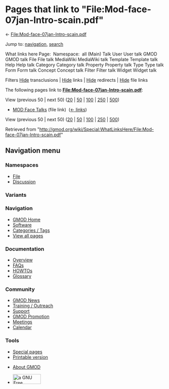 <div id="mw-page-base" class="noprint">

</div>

<div id="mw-head-base" class="noprint">

</div>

<div id="content" class="mw-body" role="main">

<span id="top"></span>

<div id="mw-js-message" style="display:none;">

</div>



# <span dir="auto">Pages that link to "File:Mod-face-07jan-Intro-scain.pdf"</span>

<div id="bodyContent">

<div id="contentSub">

←
[File:Mod-face-07jan-Intro-scain.pdf](/wiki/File:Mod-face-07jan-Intro-scain.pdf "File:Mod-face-07jan-Intro-scain.pdf")

</div>

<div id="jump-to-nav" class="mw-jump">

Jump to: [navigation](#mw-navigation), [search](#p-search)

</div>

<div id="mw-content-text">

What links here Page:  Namespace:  all (Main) Talk User User talk GMOD
GMOD talk File File talk MediaWiki MediaWiki talk Template Template talk
Help Help talk Category Category talk Property Property talk Type Type
talk Form Form talk Concept Concept talk Filter Filter talk Widget
Widget talk

Filters
[Hide](/mediawiki/index.php?title=Special:WhatLinksHere/File:Mod-face-07jan-Intro-scain.pdf&hidetrans=1 "Special:WhatLinksHere/File:Mod-face-07jan-Intro-scain.pdf")
transclusions \|
[Hide](/mediawiki/index.php?title=Special:WhatLinksHere/File:Mod-face-07jan-Intro-scain.pdf&hidelinks=1 "Special:WhatLinksHere/File:Mod-face-07jan-Intro-scain.pdf")
links \|
[Hide](/mediawiki/index.php?title=Special:WhatLinksHere/File:Mod-face-07jan-Intro-scain.pdf&hideredirs=1 "Special:WhatLinksHere/File:Mod-face-07jan-Intro-scain.pdf")
redirects \|
[Hide](/mediawiki/index.php?title=Special:WhatLinksHere/File:Mod-face-07jan-Intro-scain.pdf&hideimages=1 "Special:WhatLinksHere/File:Mod-face-07jan-Intro-scain.pdf")
file links

The following pages link to
**[File:Mod-face-07jan-Intro-scain.pdf](/wiki/File:Mod-face-07jan-Intro-scain.pdf "File:Mod-face-07jan-Intro-scain.pdf")**:

View (previous 50 \| next 50)
([20](/mediawiki/index.php?title=Special:WhatLinksHere/File:Mod-face-07jan-Intro-scain.pdf&limit=20 "Special:WhatLinksHere/File:Mod-face-07jan-Intro-scain.pdf")
\|
[50](/mediawiki/index.php?title=Special:WhatLinksHere/File:Mod-face-07jan-Intro-scain.pdf&limit=50 "Special:WhatLinksHere/File:Mod-face-07jan-Intro-scain.pdf")
\|
[100](/mediawiki/index.php?title=Special:WhatLinksHere/File:Mod-face-07jan-Intro-scain.pdf&limit=100 "Special:WhatLinksHere/File:Mod-face-07jan-Intro-scain.pdf")
\|
[250](/mediawiki/index.php?title=Special:WhatLinksHere/File:Mod-face-07jan-Intro-scain.pdf&limit=250 "Special:WhatLinksHere/File:Mod-face-07jan-Intro-scain.pdf")
\|
[500](/mediawiki/index.php?title=Special:WhatLinksHere/File:Mod-face-07jan-Intro-scain.pdf&limit=500 "Special:WhatLinksHere/File:Mod-face-07jan-Intro-scain.pdf"))

- [MOD Face Talks](/wiki/MOD_Face_Talks "MOD Face Talks") (file link) ‎
  <span class="mw-whatlinkshere-tools">([←
  links](/mediawiki/index.php?title=Special:WhatLinksHere&target=MOD+Face+Talks "Special:WhatLinksHere"))</span>

View (previous 50 \| next 50)
([20](/mediawiki/index.php?title=Special:WhatLinksHere/File:Mod-face-07jan-Intro-scain.pdf&limit=20 "Special:WhatLinksHere/File:Mod-face-07jan-Intro-scain.pdf")
\|
[50](/mediawiki/index.php?title=Special:WhatLinksHere/File:Mod-face-07jan-Intro-scain.pdf&limit=50 "Special:WhatLinksHere/File:Mod-face-07jan-Intro-scain.pdf")
\|
[100](/mediawiki/index.php?title=Special:WhatLinksHere/File:Mod-face-07jan-Intro-scain.pdf&limit=100 "Special:WhatLinksHere/File:Mod-face-07jan-Intro-scain.pdf")
\|
[250](/mediawiki/index.php?title=Special:WhatLinksHere/File:Mod-face-07jan-Intro-scain.pdf&limit=250 "Special:WhatLinksHere/File:Mod-face-07jan-Intro-scain.pdf")
\|
[500](/mediawiki/index.php?title=Special:WhatLinksHere/File:Mod-face-07jan-Intro-scain.pdf&limit=500 "Special:WhatLinksHere/File:Mod-face-07jan-Intro-scain.pdf"))

</div>

<div class="printfooter">

Retrieved from
"<http://gmod.org/wiki/Special:WhatLinksHere/File:Mod-face-07jan-Intro-scain.pdf>"

</div>

<div id="catlinks" class="catlinks catlinks-allhidden">

</div>

<div class="visualClear">

</div>

</div>

</div>

<div id="mw-navigation">

## Navigation menu

<div id="mw-head">



<div id="left-navigation">

<div id="p-namespaces" class="vectorTabs" role="navigation"
aria-labelledby="p-namespaces-label">

### Namespaces

- <span id="ca-nstab-image"><a href="/wiki/File:Mod-face-07jan-Intro-scain.pdf" accesskey="c"
  title="View the file page [c]">File</a></span>
- <span id="ca-talk"><a
  href="/mediawiki/index.php?title=File_talk:Mod-face-07jan-Intro-scain.pdf&amp;action=edit&amp;redlink=1"
  accesskey="t"
  title="Discussion about the content page [t]">Discussion</a></span>

</div>

<div id="p-variants" class="vectorMenu emptyPortlet" role="navigation"
aria-labelledby="p-variants-label">

### 

### Variants[](#)

<div class="menu">

</div>

</div>

</div>

<div id="right-navigation">





</div>



</div>

</div>

</div>

<div id="mw-panel">

<div id="p-logo" role="banner">

<a href="/wiki/Main_Page"
style="background-image: url(http://gmod.org/images/GMOD-cogs.png);"
title="Visit the main page"></a>

</div>

<div id="p-Navigation" class="portal" role="navigation"
aria-labelledby="p-Navigation-label">

### Navigation

<div class="body">

- <span id="n-GMOD-Home">[GMOD Home](/wiki/Main_Page)</span>
- <span id="n-Software">[Software](/wiki/GMOD_Components)</span>
- <span id="n-Categories-.2F-Tags">[Categories /
  Tags](/wiki/Categories)</span>
- <span id="n-View-all-pages">[View all
  pages](/wiki/Special:AllPages)</span>

</div>

</div>

<div id="p-Documentation" class="portal" role="navigation"
aria-labelledby="p-Documentation-label">

### Documentation

<div class="body">

- <span id="n-Overview">[Overview](/wiki/Overview)</span>
- <span id="n-FAQs">[FAQs](/wiki/Category:FAQ)</span>
- <span id="n-HOWTOs">[HOWTOs](/wiki/Category:HOWTO)</span>
- <span id="n-Glossary">[Glossary](/wiki/Glossary)</span>

</div>

</div>

<div id="p-Community" class="portal" role="navigation"
aria-labelledby="p-Community-label">

### Community

<div class="body">

- <span id="n-GMOD-News">[GMOD News](/wiki/GMOD_News)</span>
- <span id="n-Training-.2F-Outreach">[Training /
  Outreach](/wiki/Training_and_Outreach)</span>
- <span id="n-Support">[Support](/wiki/Support)</span>
- <span id="n-GMOD-Promotion">[GMOD
  Promotion](/wiki/GMOD_Promotion)</span>
- <span id="n-Meetings">[Meetings](/wiki/Meetings)</span>
- <span id="n-Calendar">[Calendar](/wiki/Calendar)</span>

</div>

</div>

<div id="p-tb" class="portal" role="navigation"
aria-labelledby="p-tb-label">

### Tools

<div class="body">

- <span id="t-specialpages"><a href="/wiki/Special:SpecialPages" accesskey="q"
  title="A list of all special pages [q]">Special pages</a></span>
- <span id="t-print"><a
  href="/mediawiki/index.php?title=Special:WhatLinksHere/File:Mod-face-07jan-Intro-scain.pdf&amp;printable=yes"
  rel="alternate" accesskey="p"
  title="Printable version of this page [p]">Printable version</a></span>

</div>

</div>

</div>

</div>

<div id="footer" role="contentinfo">

- <span id="footer-places-about">[About
  GMOD](/wiki/GMOD:About "GMOD:About")</span>

<!-- -->

- <span id="footer-copyrightico">[<img src="http://www.gnu.org/graphics/gfdl-logo-small.png" width="88"
  height="31" alt="a GNU Free Documentation License" />](http://www.gnu.org/licenses/fdl-1.3.html)</span>


<div style="clear:both">

</div>

</div>
